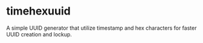 # timehexuuid
A simple UUID generator that utilize timestamp and hex characters for faster UUID creation and lockup.

